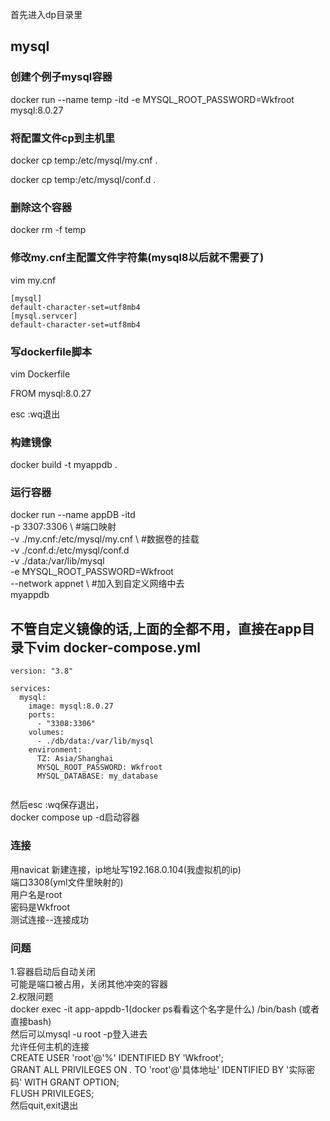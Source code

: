 首先进入dp目录里
## mysql
### 创建个例子mysql容器
docker run --name temp -itd -e MYSQL_ROOT_PASSWORD=Wkfroot mysql:8.0.27
### 将配置文件cp到主机里
docker cp temp:/etc/mysql/my.cnf .

docker cp temp:/etc/mysql/conf.d .
### 删除这个容器
docker rm -f temp
### 修改my.cnf主配置文件字符集(mysql8以后就不需要了)
vim my.cnf <br>
```
[mysql] 
default-character-set=utf8mb4
[mysql.servcer]
default-character-set=utf8mb4
```
### 写dockerfile脚本
vim Dockerfile

FROM mysql:8.0.27

esc :wq退出
### 构建镜像
docker build -t myappdb .

### 运行容器
docker run --name appDB -itd \
-p 3307:3306 \ #端口映射\
-v ./my.cnf:/etc/mysql/my.cnf \  #数据卷的挂载 \
-v ./conf.d:/etc/mysql/conf.d \
-v ./data:/var/lib/mysql \
-e MYSQL_ROOT_PASSWORD=Wkfroot \
--network appnet \  #加入到自定义网络中去\
myappdb

## 不管自定义镜像的话,上面的全都不用，直接在app目录下vim docker-compose.yml
```
version: "3.8"

services:
  mysql:
    image: mysql:8.0.27
    ports:
      - "3308:3306"
    volumes:
      - ./db/data:/var/lib/mysql
    environment:
      TZ: Asia/Shanghai
      MYSQL_ROOT_PASSWORD: Wkfroot
      MYSQL_DATABASE: my_database
   
```

然后esc :wq保存退出， <br>
docker compose up -d启动容器

### 连接
用navicat 新建连接，ip地址写192.168.0.104(我虚拟机的ip) <br>
端口3308(yml文件里映射的)  <br>
用户名是root  <br>
密码是Wkfroot <br>
测试连接--连接成功  

### 问题
1.容器启动后自动关闭 <br>
可能是端口被占用，关闭其他冲突的容器 <br>
2.权限问题 <br>
docker exec -it app-appdb-1(docker ps看看这个名字是什么) /bin/bash (或者直接bash)<br>
然后可以mysql -u root -p登入进去<br>
允许任何主机的连接 <br>
CREATE USER 'root'@'%' IDENTIFIED BY 'Wkfroot'; <br>
GRANT ALL PRIVILEGES ON *.* TO 'root'@'具体地址' IDENTIFIED BY '实际密码' WITH GRANT OPTION; <br>
FLUSH PRIVILEGES; <br>
然后quit,exit退出



